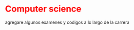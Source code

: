 <h1 style="color:red">Computer science</h1>
agregare algunos examenes y codigos a lo largo de la carrera
